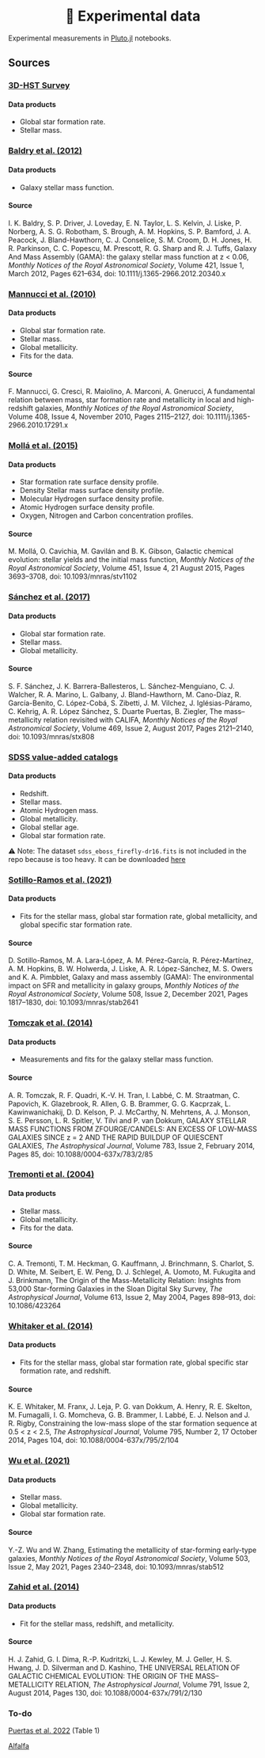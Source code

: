 <div align="center">
    <h1>🔭 Experimental data</h1>
</div>

Experimental measurements in [Pluto.jl](https://github.com/fonsp/Pluto.jl) notebooks.

## Sources

### [3D-HST Survey](https://archive.stsci.edu/prepds/3d-hst/)

#### Data products

- Global star formation rate.
- Stellar mass.

### [Baldry et al. (2012)](https://doi.org/10.1111/j.1365-2966.2012.20340.x)

#### Data products

- Galaxy stellar mass function.

#### Source

I. K. Baldry, S. P. Driver, J. Loveday, E. N. Taylor, L. S. Kelvin, J. Liske, P. Norberg, A. S. G. Robotham, S. Brough, A. M. Hopkins, S. P. Bamford, J. A. Peacock, J. Bland-Hawthorn, C. J. Conselice, S. M. Croom, D. H. Jones, H. R. Parkinson, C. C. Popescu, M. Prescott, R. G. Sharp and R. J. Tuffs, Galaxy And Mass Assembly (GAMA): the galaxy stellar mass function at z < 0.06, _Monthly Notices of the Royal Astronomical Society_, Volume 421, Issue 1, March 2012, Pages 621–634, doi: 10.1111/j.1365-2966.2012.20340.x

### [Mannucci et al. (2010)](https://doi.org/10.1111/j.1365-2966.2010.17291.x)

#### Data products

- Global star formation rate.
- Stellar mass.
- Global metallicity.
- Fits for the data.

#### Source

F. Mannucci, G. Cresci, R. Maiolino, A. Marconi, A. Gnerucci, A fundamental relation between mass, star formation rate and metallicity in local and high-redshift galaxies, _Monthly Notices of the Royal Astronomical Society_, Volume 408, Issue 4, November 2010, Pages 2115–2127, doi: 10.1111/j.1365-2966.2010.17291.x

### [Mollá et al. (2015)](https://doi.org/10.1093/mnras/stv1102)

#### Data products

- Star formation rate surface density profile.
- Density Stellar mass surface density profile.
- Molecular Hydrogen surface density profile.
- Atomic Hydrogen surface density profile.
- Oxygen, Nitrogen and Carbon concentration profiles.

#### Source

M. Mollá, O. Cavichia, M. Gavilán and B. K. Gibson, Galactic chemical evolution: stellar yields and the initial mass function, _Monthly Notices of the Royal Astronomical Society_, Volume 451, Issue 4, 21 August 2015, Pages 3693–3708, doi: 10.1093/mnras/stv1102

### [Sánchez et al. (2017)](https://doi.org/10.1093/mnras/stx808)

#### Data products

- Global star formation rate.
- Stellar mass.
- Global metallicity.

#### Source

S. F. Sánchez, J. K. Barrera-Ballesteros, L. Sánchez-Menguiano, C. J. Walcher, R. A. Marino, L. Galbany, J. Bland-Hawthorn, M. Cano-Díaz, R. García-Benito, C. López-Cobá, S. Zibetti, J. M. Vilchez, J. Iglésias-Páramo, C. Kehrig, A. R. López Sánchez, S. Duarte Puertas, B. Ziegler, The mass–metallicity relation revisited with CALIFA, _Monthly Notices of the Royal Astronomical Society_, Volume 469, Issue 2, August 2017, Pages 2121–2140, doi: 10.1093/mnras/stx808

### [SDSS value-added catalogs](https://www.sdss.org/)

#### Data products

- Redshift.
- Stellar mass.
- Atomic Hydrogen mass.
- Global metallicity.
- Global stellar age.
- Global star formation rate.

⚠ Note: The dataset `sdss_eboss_firefly-dr16.fits` is not included in the repo because is too heavy. It can be downloaded [here](https://data.sdss.org/sas/dr16/eboss/spectro/firefly/v1_1_1/sdss_eboss_firefly-dr16.fits)

### [Sotillo-Ramos et al. (2021)](https://doi.org/10.1093/mnras/stab2641)

#### Data products

- Fits for the stellar mass, global star formation rate, global metallicity, and global specific star formation rate.

#### Source

D. Sotillo-Ramos, M. A. Lara-López, A. M. Pérez-García, R. Pérez-Martínez, A. M. Hopkins, B. W. Holwerda, J. Liske, A. R. López-Sánchez, M. S. Owers and K. A. Pimbblet, Galaxy and mass assembly (GAMA): The environmental impact on SFR and metallicity in galaxy groups, _Monthly Notices of the Royal Astronomical Society_, Volume 508, Issue 2, December 2021, Pages 1817–1830, doi: 10.1093/mnras/stab2641

### [Tomczak et al. (2014)](https://doi.org/10.1088/0004-637x/783/2/85)

#### Data products

- Measurements and fits for the galaxy stellar mass function.

#### Source

A. R. Tomczak, R. F. Quadri, K.-V. H. Tran, I. Labbé, C. M. Straatman, C. Papovich, K. Glazebrook, R. Allen, G. B. Brammer, G. G. Kacprzak, L. Kawinwanichakij, D. D. Kelson, P. J. McCarthy, N. Mehrtens, A. J. Monson, S. E. Persson, L. R. Spitler, V. Tilvi and P. van Dokkum, GALAXY STELLAR MASS FUNCTIONS FROM ZFOURGE/CANDELS: AN EXCESS OF LOW-MASS GALAXIES SINCE z = 2 AND THE RAPID BUILDUP OF QUIESCENT GALAXIES, _The Astrophysical Journal_, Volume 783, Issue 2, February 2014, Pages 85, doi: 10.1088/0004-637x/783/2/85

### [Tremonti et al. (2004)](https://doi.org/10.1086/423264)

#### Data products

- Stellar mass.
- Global metallicity.
- Fits for the data.

#### Source

C. A. Tremonti, T. M. Heckman, G. Kauffmann, J. Brinchmann, S. Charlot, S. D. White, M. Seibert, E. W. Peng, D. J. Schlegel, A. Uomoto, M. Fukugita and J. Brinkmann, The Origin of the Mass-Metallicity Relation: Insights from 53,000 Star-forming Galaxies in the Sloan Digital Sky Survey, _The Astrophysical Journal_, Volume 613, Issue 2, May 2004, Pages 898–913, doi: 10.1086/423264

### [Whitaker et al. (2014)](https://doi.org/10.1088/0004-637x/795/2/104)

#### Data products

- Fits for the stellar mass, global star formation rate, global specific star formation rate, and redshift.

#### Source

K. E. Whitaker, M. Franx, J. Leja, P. G. van Dokkum, A. Henry, R. E. Skelton, M. Fumagalli, I. G. Momcheva, G. B. Brammer, I. Labbé, E. J. Nelson and J. R. Rigby, Constraining the low-mass slope of the star formation sequence at 0.5 < z < 2.5, _The Astrophysical Journal_, Volume 795, Number 2, 17 October 2014, Pages 104, doi: 10.1088/0004-637x/795/2/104

### [Wu et al. (2021)](https://doi.org/10.1093/mnras/stab512)

#### Data products

- Stellar mass.
- Global metallicity.
- Global star formation rate.

#### Source

Y.-Z. Wu and W. Zhang, Estimating the metallicity of star-forming early-type galaxies, _Monthly Notices of the Royal Astronomical Society_, Volume 503, Issue 2, May 2021, Pages 2340–2348, doi: 10.1093/mnras/stab512

### [Zahid et al. (2014)](https://doi.org/10.1088/0004-637x/791/2/130)

#### Data products

- Fit for the stellar mass, redshift, and metallicity.

#### Source

H. J. Zahid, G. I. Dima, R.-P. Kudritzki, L. J. Kewley, M. J. Geller, H. S. Hwang, J. D. Silverman and D. Kashino, THE UNIVERSAL RELATION OF GALACTIC CHEMICAL EVOLUTION: THE ORIGIN OF THE MASS–METALLICITY RELATION, _The Astrophysical Journal_, Volume 791, Issue 2, August 2014, Pages 130, doi: 10.1088/0004-637x/791/2/130

### To-do

[Puertas et al. 2022](https://arxiv.org/abs/2205.01203) (Table 1)

[Alfalfa](http://egg.astro.cornell.edu/alfalfa/data/index.php)

